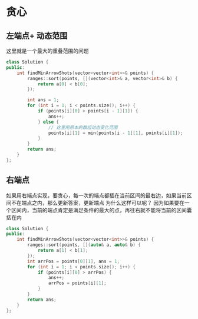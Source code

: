 # 贪心 
## 左端点+ 动态范围
这里就是一个最大的重叠范围的问题
```c++
class Solution {
public:
    int findMinArrowShots(vector<vector<int>>& points) {
        ranges::sort(points, [](vector<int>& a, vector<int>& b) {
            return a[0] < b[0];
        });

        int ans = 1;
        for (int i = 1; i < points.size(); i++) {
            if (points[i][0] > points[i - 1][1]) {
                ans++;
            } else {
                // 这里用原本的数组动态变化范围
                points[i][1] = min(points[i - 1][1], points[i][1]);
            }
        }
        return ans;
    }
};
```
## 右端点
如果用右端点实现，要贪心，每一次的端点都插在当前区间的最右边，如果当前区间不在端点之内，那么更新答案，更新端点
为什么这样可以呢？
因为如果要在一个区间内，当前的端点肯定是满足条件的最大的点，再往右就不能将当前的区间囊括在内
```c++
class Solution {
public:
    int findMinArrowShots(vector<vector<int>>& points) {
        ranges::sort(points, [](auto& a, auto& b) {
            return a[1] < b[1];
        });
        int arrPos = points[0][1], ans = 1;
        for (int i = 1; i < points.size(); i++) {
            if (points[i][0] > arrPos) {
                ans++;
                arrPos = points[i][1];
            }
        }
        return ans;
    }
};
```